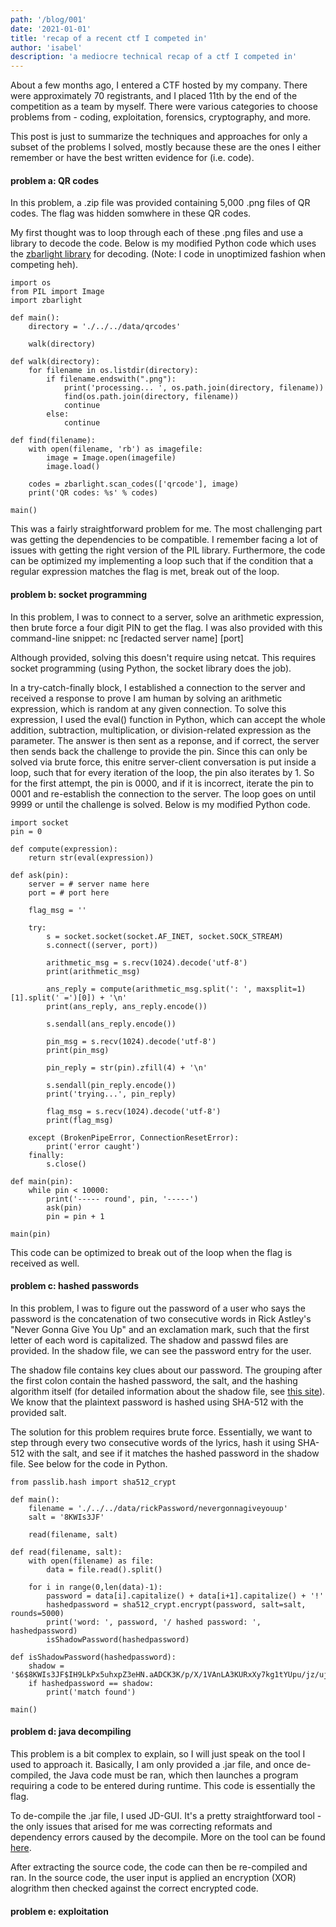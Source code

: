 ```yaml
---
path: '/blog/001'
date: '2021-01-01'
title: 'recap of a recent ctf I competed in'
author: 'isabel'
description: 'a mediocre technical recap of a ctf I competed in'
---
```


About a few months ago, I entered a CTF hosted by my company. There were approximately 70 registrants, and I placed 11th by the end of the competition as a team by myself. There were various categories to choose problems from - coding, exploitation, forensics, cryptography, and more.

This post is just to summarize the techniques and approaches for only a subset of the problems I solved, mostly because these are the ones I either remember or have the best written evidence for (i.e. code).

#### problem a: QR codes ####

In this problem, a .zip file was provided containing 5,000 .png files of QR codes. The flag was hidden somwhere in these QR codes.

My first thought was to loop through each of these .png files and use a library to decode the code. Below is my modified Python code which uses the [zbarlight library](https://pypi.org/project/zbarlight/) for decoding. (Note: I code in unoptimized fashion when competing heh).

```
import os
from PIL import Image
import zbarlight

def main():
    directory = './../../data/qrcodes'

    walk(directory)

def walk(directory):
    for filename in os.listdir(directory):
        if filename.endswith(".png"):
            print('processing... ', os.path.join(directory, filename))
            find(os.path.join(directory, filename))
            continue
        else:
            continue

def find(filename):
    with open(filename, 'rb') as imagefile:
        image = Image.open(imagefile)
        image.load()

    codes = zbarlight.scan_codes(['qrcode'], image)
    print('QR codes: %s' % codes)

main()
```

This was a fairly straightforward problem for me. The most challenging part was getting the dependencies to be compatible. I remember facing a lot of issues with getting the right version of the PIL library. Furthermore, the code can be optimized my implementing a loop such that if the condition that a regular expression matches the flag is met, break out of the loop.

#### problem b: socket programming ####
In this problem, I was to connect to a server, solve an arithmetic expression, then brute force a four digit PIN to get the flag. I was also provided with this command-line snippet: nc [redacted server name] [port]

Although provided, solving this doesn't require using netcat. This requires socket programming (using Python, the socket library does the job). 

In a try-catch-finally block, I established a connection to the server and received a response to prove I am human by solving an arithmetic expression, which is random at any given connection. To solve this expression, I used the eval() function in Python, which can accept the whole addition, subtraction, multiplication, or division-related expression as the parameter. The answer is then sent as a reponse, and if correct, the server then sends back the challenge to provide the pin. Since this can only be solved via brute force, this enitre server-client conversation is put inside a loop, such that for every iteration of the loop, the pin also iterates by 1. So for the first attempt, the pin is 0000, and if it is incorrect, iterate the pin to 0001 and re-establish the connection to the server. The loop goes on until 9999 or until the challenge is solved. Below is my modified Python code.

```
import socket
pin = 0

def compute(expression):
    return str(eval(expression))

def ask(pin):
    server = # server name here
    port = # port here

    flag_msg = ''

    try:
        s = socket.socket(socket.AF_INET, socket.SOCK_STREAM)
        s.connect((server, port))

        arithmetic_msg = s.recv(1024).decode('utf-8')
        print(arithmetic_msg)

        ans_reply = compute(arithmetic_msg.split(': ', maxsplit=1)[1].split(' =')[0]) + '\n'
        print(ans_reply, ans_reply.encode())

        s.sendall(ans_reply.encode())

        pin_msg = s.recv(1024).decode('utf-8')
        print(pin_msg)

        pin_reply = str(pin).zfill(4) + '\n'

        s.sendall(pin_reply.encode())
        print('trying...', pin_reply)

        flag_msg = s.recv(1024).decode('utf-8')
        print(flag_msg)

    except (BrokenPipeError, ConnectionResetError):
        print('error caught')
    finally:
        s.close()

def main(pin):
    while pin < 10000:
        print('----- round', pin, '-----')
        ask(pin)
        pin = pin + 1

main(pin)
```

This code can be optimized to break out of the loop when the flag is received as well.

#### problem c: hashed passwords ####
In this problem, I was to figure out the password of a user who says the password is the concatenation of two consecutive words in Rick Astley's "Never Gonna Give You Up" and an exclamation mark, such that the first letter of each word is capitalized. The shadow and passwd files are provided. In the shadow file, we can see the password entry for the user.

The shadow file contains key clues about our password. The grouping after the first colon contain the hashed password, the salt, and the hashing algorithm itself (for detailed information about the shadow file, see [this site](https://linux-audit.com/password-security-with-linux-etc-shadow-file/)). We know that the plaintext password is hashed using SHA-512 with the provided salt.

The solution for this problem requires brute force. Essentially, we want to step through every two consecutive words of the lyrics, hash it using SHA-512 with the salt, and see if it matches the hashed password in the shadow file. See below for the code in Python.

```
from passlib.hash import sha512_crypt

def main():
    filename = './../../data/rickPassword/nevergonnagiveyouup'
    salt = '8KWIs3JF'

    read(filename, salt)

def read(filename, salt):
    with open(filename) as file:
        data = file.read().split()

    for i in range(0,len(data)-1):
        password = data[i].capitalize() + data[i+1].capitalize() + '!'
        hashedpassword = sha512_crypt.encrypt(password, salt=salt, rounds=5000)
        print('word: ', password, '/ hashed password: ', hashedpassword)
        isShadowPassword(hashedpassword)

def isShadowPassword(hashedpassword):
    shadow = '$6$8KWIs3JF$IH9LkPx5uhxpZ3eHN.aADCK3K/p/X/1VAnLA3KURxXy7kg1tYUpu/jz/ujtgqstHyNLlf/XftUG0SFF49Qkip1'
    if hashedpassword == shadow:
        print('match found')

main()
```

#### problem d: java decompiling ####
This problem is a bit complex to explain, so I will just speak on the tool I used to approach  it. Basically, I am only provided a .jar file, and once de-compiled, the Java code must be ran, which then launches a program requiring a code to be entered during runtime. This code is essentially the flag.

To de-compile the .jar file, I used JD-GUI. It's a pretty straightforward tool - the only issues that arised for me was correcting reformats and dependency errors caused by the decompile. More on the tool can be found [here](http://java-decompiler.github.io/). 

After extracting the source code, the code can then be re-compiled and ran. In the source code, the user input is applied an encryption (XOR) alogrithm then checked against the correct encrypted code.

#### problem e: exploitation ####